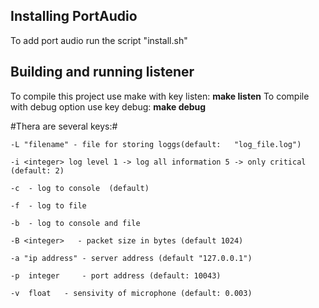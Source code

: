 
## Installing PortAudio
To add port audio run the script "install.sh"

## Building and running listener
To compile this project use make with key listen: **make listen**
To compile with debug option use key debug: **make debug**

#Thera are several keys:#

    -L "filename" - file for storing loggs(default:   "log_file.log")
    
    -i <integer> log level 1 -> log all information 5 -> only critical (default: 2)
    
    -c  - log to console  (default)
    
    -f  - log to file
    
    -b  - log to console and file
    
    -B <integer>   - packet size in bytes (default 1024)
    
    -a "ip address" - server address (default "127.0.0.1")
    
    -p  integer     - port address (default: 10043)
    
    -v  float   - sensivity of microphone (default: 0.003)
